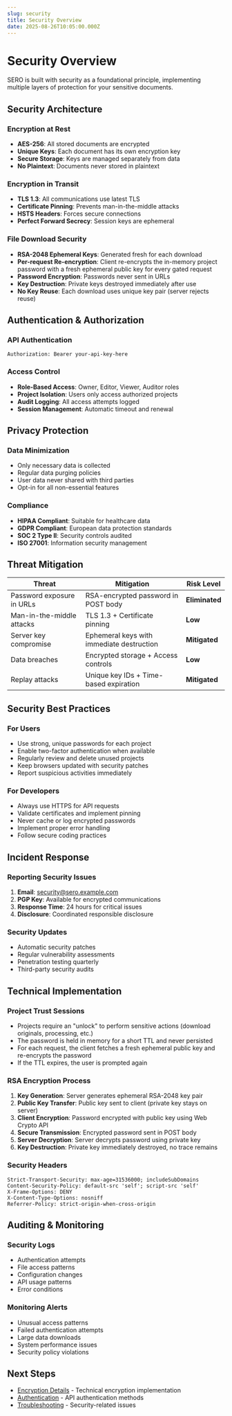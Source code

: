 ```yaml
---
slug: security
title: Security Overview
date: 2025-08-26T10:05:00.000Z
---
```


# Security Overview

SERO is built with security as a foundational principle, implementing multiple layers of protection for your sensitive documents.

## Security Architecture

### Encryption at Rest
- **AES-256**: All stored documents are encrypted
- **Unique Keys**: Each document has its own encryption key
- **Secure Storage**: Keys are managed separately from data
- **No Plaintext**: Documents never stored in plaintext

### Encryption in Transit
- **TLS 1.3**: All communications use latest TLS
- **Certificate Pinning**: Prevents man-in-the-middle attacks
- **HSTS Headers**: Forces secure connections
- **Perfect Forward Secrecy**: Session keys are ephemeral

### File Download Security
- **RSA-2048 Ephemeral Keys**: Generated fresh for each download
- **Per-request Re-encryption**: Client re-encrypts the in-memory project password with a fresh ephemeral public key for every gated request
- **Password Encryption**: Passwords never sent in URLs
- **Key Destruction**: Private keys destroyed immediately after use
- **No Key Reuse**: Each download uses unique key pair (server rejects reuse)

## Authentication & Authorization

### API Authentication
```
Authorization: Bearer your-api-key-here
```

### Access Control
- **Role-Based Access**: Owner, Editor, Viewer, Auditor roles
- **Project Isolation**: Users only access authorized projects
- **Audit Logging**: All access attempts logged
- **Session Management**: Automatic timeout and renewal

## Privacy Protection

### Data Minimization
- Only necessary data is collected
- Regular data purging policies
- User data never shared with third parties
- Opt-in for all non-essential features

### Compliance
- **HIPAA Compliant**: Suitable for healthcare data
- **GDPR Compliant**: European data protection standards
- **SOC 2 Type II**: Security controls audited
- **ISO 27001**: Information security management

## Threat Mitigation

| Threat | Mitigation | Risk Level |
|--------|------------|------------|
| Password exposure in URLs | RSA-encrypted password in POST body | **Eliminated** |
| Man-in-the-middle attacks | TLS 1.3 + Certificate pinning | **Low** |
| Server key compromise | Ephemeral keys with immediate destruction | **Mitigated** |
| Data breaches | Encrypted storage + Access controls | **Low** |
| Replay attacks | Unique key IDs + Time-based expiration | **Mitigated** |

## Security Best Practices

### For Users
- Use strong, unique passwords for each project
- Enable two-factor authentication when available
- Regularly review and delete unused projects
- Keep browsers updated with security patches
- Report suspicious activities immediately

### For Developers
- Always use HTTPS for API requests
- Validate certificates and implement pinning
- Never cache or log encrypted passwords
- Implement proper error handling
- Follow secure coding practices

## Incident Response

### Reporting Security Issues
1. **Email**: security@sero.example.com
2. **PGP Key**: Available for encrypted communications
3. **Response Time**: 24 hours for critical issues
4. **Disclosure**: Coordinated responsible disclosure

### Security Updates
- Automatic security patches
- Regular vulnerability assessments
- Penetration testing quarterly
- Third-party security audits

## Technical Implementation

### Project Trust Sessions
- Projects require an "unlock" to perform sensitive actions (download originals, processing, etc.)
- The password is held in memory for a short TTL and never persisted
- For each request, the client fetches a fresh ephemeral public key and re-encrypts the password
- If the TTL expires, the user is prompted again

### RSA Encryption Process
1. **Key Generation**: Server generates ephemeral RSA-2048 key pair
2. **Public Key Transfer**: Public key sent to client (private key stays on server)
3. **Client Encryption**: Password encrypted with public key using Web Crypto API
4. **Secure Transmission**: Encrypted password sent in POST body
5. **Server Decryption**: Server decrypts password using private key
6. **Key Destruction**: Private key immediately destroyed, no trace remains

### Security Headers
```
Strict-Transport-Security: max-age=31536000; includeSubDomains
Content-Security-Policy: default-src 'self'; script-src 'self'
X-Frame-Options: DENY
X-Content-Type-Options: nosniff
Referrer-Policy: strict-origin-when-cross-origin
```

## Auditing & Monitoring

### Security Logs
- Authentication attempts
- File access patterns
- Configuration changes
- API usage patterns
- Error conditions

### Monitoring Alerts
- Unusual access patterns
- Failed authentication attempts
- Large data downloads
- System performance issues
- Security policy violations

## Next Steps

- [Encryption Details](./encryption.md) - Technical encryption implementation
- [Authentication](./authentication.md) - API authentication methods
- [Troubleshooting](./troubleshooting.md) - Security-related issues
